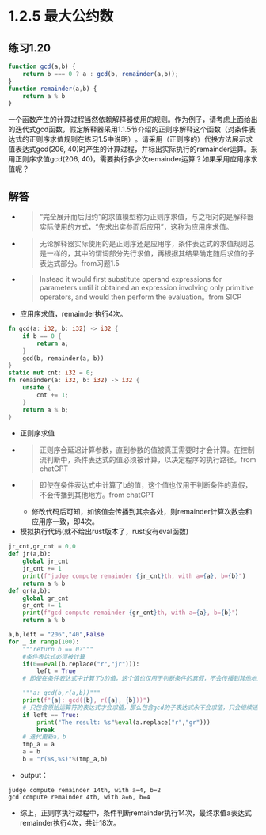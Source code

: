 # 1.2.5 最大公约数
## 练习1.20
```javascript
function gcd(a,b) {
    return b === 0 ? a : gcd(b, remainder(a,b));
}
function remainder(a,b) {
    return a % b
}
```
一个函数产生的计算过程当然依赖解释器使用的规则。作为例子，请考虑上面给出的迭代式gcd函数，假定解释器采用1.1.5节介绍的正则序解释这个函数（对条件表达式的正则序求值规则在练习1.5中说明）​。请采用（正则序的）代换方法展示求值表达式gcd(206, 40)时产生的计算过程，并标出实际执行的remainder运算。采用正则序求值gcd(206, 40)，需要执行多少次remainder运算？如果采用应用序求值呢？

## 解答
- > “完全展开而后归约”的求值模型称为正则序求值，与之相对的是解释器实际使用的方式，​“先求出实参而后应用”​，这称为应用序求值。
- > 无论解释器实际使用的是正则序还是应用序，条件表达式的求值规则总是一样的，其中的谓词部分先行求值，再根据其结果确定随后求值的子表达式部分。from习题1.5
- > Instead it would first substitute operand expressions for parameters until it obtained an expression involving only primitive operators, and would then perform the evaluation。from SICP
- 应用序求值，remainder执行4次。
```rust
fn gcd(a: i32, b: i32) -> i32 {
    if b == 0 {
        return a;
    }
    gcd(b, remainder(a, b))
}
static mut cnt: i32 = 0;
fn remainder(a: i32, b: i32) -> i32 {
    unsafe {
        cnt += 1;
    }
    return a % b;
}
```
- 正则序求值
- > 正则序会延迟计算参数，直到参数的值被真正需要时才会计算。在控制流判断中，条件表达式的值必须被计算，以决定程序的执行路径。from chatGPT
- > 即使在条件表达式中计算了b的值，这个值也仅用于判断条件的真假，不会传播到其他地方。from chatGPT
    - 修改代码后可知，如该值会传播到其余各处，则remainder计算次数会和应用序一致，即4次。
- 模拟执行代码(就不给出rust版本了，rust没有eval函数)
```python
jr_cnt,gr_cnt = 0,0
def jr(a,b):
    global jr_cnt
    jr_cnt += 1
    print(f"judge compute remainder {jr_cnt}th, with a={a}, b={b}")
    return a % b
def gr(a,b):
    global gr_cnt 
    gr_cnt += 1
    print(f"gcd compute remainder {gr_cnt}th, with a={a}, b={b}")
    return a % b

a,b,left = "206","40",False
for _ in range(100):
    """return b == 0?"""
    #条件表达式必须被计算
    if(0==eval(b.replace("r","jr"))):
        left = True
    # 即使在条件表达式中计算了b的值，这个值也仅用于判断条件的真假，不会传播到其他地方。验证可修改以上几行代码

    """a: gcd(b,r(a,b))"""
    print(f"{a}: gcd({b}, r({a}, {b}))")
    # 只包含原始运算符的表达式才会求值，那么包含gcd的子表达式永不会求值，只会继续递归迭代
    if left == True:
        print("The result: %s"%eval(a.replace("r","gr")))
        break
    # 迭代更新a，b
    tmp_a = a
    a = b
    b = "r(%s,%s)"%(tmp_a,b)
```
- output：
```
judge compute remainder 14th, with a=4, b=2
gcd compute remainder 4th, with a=6, b=4
```
- 综上，正则序执行过程中，条件判断remainder执行14次，最终求值a表达式remainder执行4次，共计18次。
